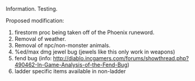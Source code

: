 Information. Testing.

Proposed modification:

1. firestorm proc being taken off of the Phoenix runeword.
2. Removal of weather.
3. Removal of npc/non-monster animals.
4. %ed/max dmg jewel bug (jewels like this only work in weapons)
5. fend bug (info: http://diablo.incgamers.com/forums/showthread.php?490462-In-Game-Analysis-of-the-Fend-Bug)
6. ladder specific items available in non-ladder
